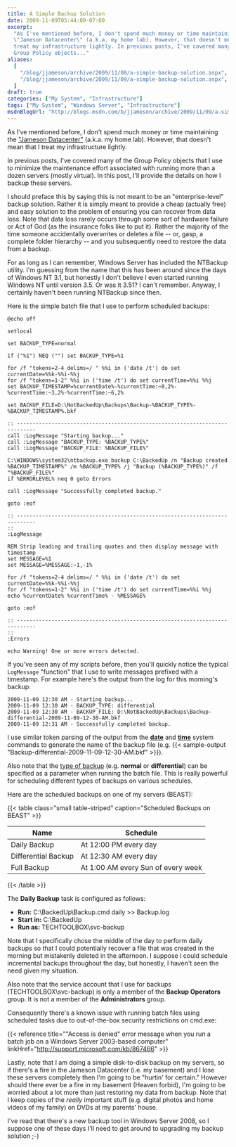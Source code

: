 ```yaml
---
title: A Simple Backup Solution
date: 2009-11-09T05:44:00-07:00
excerpt:
  "As I've mentioned before, I don't spend much money or time maintaining the
  \"Jameson Datacenter\" (a.k.a. my home lab). However, that doesn't mean that I
  treat my infrastructure lightly. In previous posts, I've covered many of the
  Group Policy objects..."
aliases:
  [
    "/blog/jjameson/archive/2009/11/08/a-simple-backup-solution.aspx",
    "/blog/jjameson/archive/2009/11/09/a-simple-backup-solution.aspx",
  ]
draft: true
categories: ["My System", "Infrastructure"]
tags: ["My System", "Windows Server", "Infrastructure"]
msdnBlogUrl: "http://blogs.msdn.com/b/jjameson/archive/2009/11/09/a-simple-backup-solution.aspx"
---
```


As I've mentioned before, I don't spend much money or time maintaining the
["Jameson Datacenter"](/blog/jjameson/2009/09/14/the-jameson-datacenter) (a.k.a.
my home lab). However, that doesn't mean that I treat my infrastructure lightly.

In previous posts, I've covered many of the Group Policy objects that I use to
minimize the maintenance effort associated with running more than a dozen
servers (mostly virtual). In this post, I'll provide the details on how I backup
these servers.

I should preface this by saying this is not meant to be an "enterprise-level"
backup solution. Rather it is simply meant to provide a cheap (actually free)
and easy solution to the problem of ensuring you can recover from data loss.
Note that data loss rarely occurs through some sort of hardware failure or Act
of God (as the insurance folks like to put it). Rather the majority of the time
someone accidentally overwrites or deletes a file -- or, gasp, a complete folder
hierarchy -- and you subsequently need to restore the data from a backup.

For as long as I can remember, Windows Server has included the NTBackup utility.
I'm guessing from the name that this has been around since the days of Windows
NT 3.1, but honestly I don't believe I even started running Windows NT until
version 3.5. Or was it 3.51? I can't remember. Anyway, I certainly haven't been
running NTBackup since then.

Here is the simple batch file that I use to perform scheduled backups:

```Batch
@echo off

setlocal

set BACKUP_TYPE=normal

if ("%1") NEQ ("") set BACKUP_TYPE=%1

for /f "tokens=2-4 delims=/ " %%i in ('date /t') do set currentDate=%%k-%%i-%%j
for /f "tokens=1-2" %%i in ('time /t') do set currentTime=%%i %%j
set BACKUP_TIMESTAMP=%currentDate%-%currentTime:~0,2%-%currentTime:~3,2%-%currentTime:~6,2%

set BACKUP_FILE=D:\NotBackedUp\Backups\Backup-%BACKUP_TYPE%-%BACKUP_TIMESTAMP%.bkf

:: ----------------------------------------------------------------------------
call :LogMessage "Starting backup..."
call :LogMessage "BACKUP_TYPE: %BACKUP_TYPE%"
call :LogMessage "BACKUP_FILE: %BACKUP_FILE%"

C:\WINDOWS\system32\ntbackup.exe backup C:\BackedUp /n "Backup created %BACKUP_TIMESTAMP%" /m %BACKUP_TYPE% /j "Backup (%BACKUP_TYPE%)" /f "%BACKUP_FILE%"
if %ERRORLEVEL% neq 0 goto Errors

call :LogMessage "Successfully completed backup."

goto :eof

:: ----------------------------------------------------------------------------
::
:LogMessage

REM Strip leading and trailing quotes and then display message with timestamp
set MESSAGE=%1
set MESSAGE=%MESSAGE:~1,-1%

for /f "tokens=2-4 delims=/ " %%i in ('date /t') do set currentDate=%%k-%%i-%%j
for /f "tokens=1-2" %%i in ('time /t') do set currentTime=%%i %%j
echo %currentDate% %currentTime% - %MESSAGE%

goto :eof

:: ----------------------------------------------------------------------------
::
:Errors

echo Warning! One or more errors detected.
```

If you've seen any of my scripts before, then you'll quickly notice the typical
`LogMessage` "function" that I use to write messages prefixed with a timestamp.
For example here's the output from the log for this morning's backup:

```Text
2009-11-09 12:30 AM - Starting backup...
2009-11-09 12:30 AM - BACKUP_TYPE: differential
2009-11-09 12:30 AM - BACKUP_FILE: D:\NotBackedUp\Backups\Backup-differential-2009-11-09-12-30-AM.bkf
2009-11-09 12:31 AM - Successfully completed backup.
```

I use similar token parsing of the output from the
**[date](http://technet.microsoft.com/en-us/library/cc732776%28WS.10%29.aspx)**
and
[**time**](http://technet.microsoft.com/en-us/library/cc770579%28WS.10%29.aspx)
system commands to generate the name of the backup file (e.g. {{< sample-output
"Backup-differential-2009-11-09-12-30-AM.bkf" >}}).

Also note that the
[type of backup](http://technet.microsoft.com/en-us/library/cc784306%28WS.10%29.aspx)
(e.g. **normal** or **differential**) can be specified as a parameter when
running the batch file. This is really powerful for scheduling different types
of backups on various schedules.

Here are the scheduled backups on one of my servers (BEAST):

{{< table class="small table-striped" caption="Scheduled Backups on BEAST" >}}

| Name | Schedule |
| --- | --- |
| Daily Backup | At 12:00 PM every day |
| Differential Backup | At 12:30 AM every day |
| Full Backup | At 1:00 AM every Sun of every week |

{{< /table >}}

The **Daily Backup** task is configured as follows:

- **Run:** C:\BackedUp\Backup.cmd daily &gt;&gt; Backup.log
- **Start in:** C:\BackedUp
- **Run as:** TECHTOOLBOX\svc-backup

Note that I specifically chose the middle of the day to perform daily backups so
that I could potentially recover a file that was created in the morning but
mistakenly deleted in the afternoon. I suppose I could schedule incremental
backups throughout the day, but honestly, I haven't seen the need given my
situation.

Also note that the service account that I use for backups
(TECHTOOLBOX\svc-backup) is only a member of the **Backup Operators** group. It
is not a member of the **Administrators** group.

Consequently there's a known issue with running batch files using scheduled
tasks due to out-of-the-box security restrictions on cmd.exe:

{{< reference
title="\"Access is denied\" error message when you run a batch job on a Windows Server 2003-based computer"
linkHref="http://support.microsoft.com/kb/867466" >}}

Lastly, note that I am doing a simple disk-to-disk backup on my servers, so if
there's a fire in the Jameson Datacenter (i.e. my basement) and I lose these
servers completely then I'm going to be "hurtin' for certain." However should
there ever be a fire in my basement (Heaven forbid), I'm going to be worried
about a lot more than just restoring my data from backup. Note that I keep
copies of the _really_ important stuff (e.g. digital photos and home videos of
my family) on DVDs at my parents' house.

I've read that there's a new backup tool in Windows Server 2008, so I suppose
one of these days I'll need to get around to upgrading my backup solution ;-)

